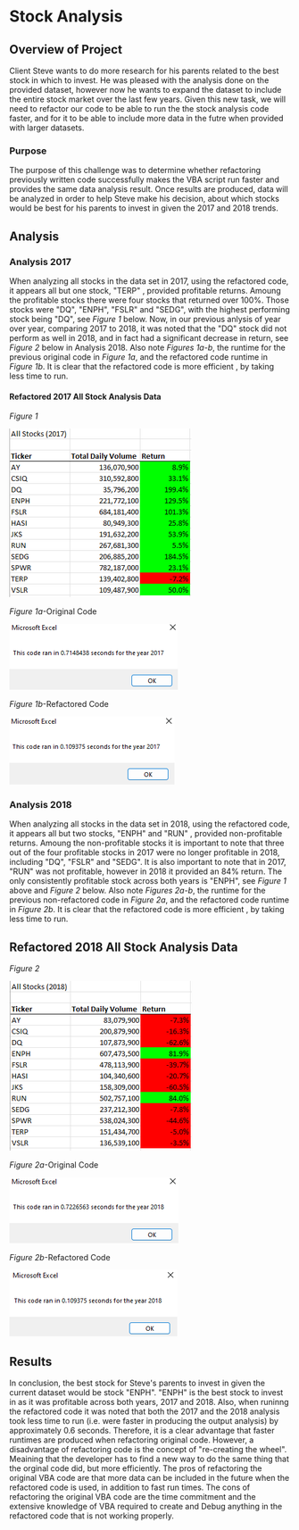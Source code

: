 # Stock Analysis

## Overview of Project
Client Steve wants to do more research for his parents related to the best stock in which to invest. He was pleased with the analysis done on the provided dataset, however now he wants to expand the dataset to include the entire stock market over the last few years. Given this new task, we will need to refactor our code to be able to run the the stock analysis code faster, and for it to be able to include more data in the futre when provided with larger datasets.

### Purpose 
 The purpose of this challenge was to determine whether refactoring previously written code successfully makes the VBA script run faster and provides the same data analysis result. Once results are produced, data will be analyzed in order to help Steve make his decision, about which stocks would be best for his parents to invest in given the 2017 and 2018 trends.

## Analysis

### Analysis 2017
When analyzing all stocks in the data set in 2017, using the refactored code, it appears all but one stock, "TERP" , provided profitable returns. Amoung the profitable stocks there were four stocks that returned over 100%. Those stocks were "DQ", "ENPH", "FSLR" and "SEDG", with the highest performing stock being "DQ", see *Figure 1* below. Now, in our previous anlysis of year over year, comparing 2017 to 2018, it was noted that the "DQ" stock did not perform as well in 2018, and in fact had a significant decrease in return, see *Figure 2* below in Analysis 2018. Also note *Figures 1a-b*, the runtime for the previous original code in *Figure 1a*, and the refactored code runtime in *Figure 1b*. It is clear that the refactored code is more efficient , by taking less time to run.

#### Refactored 2017 All Stock Analysis Data

*Figure 1* 

![VBA_Challenge_2017](https://github.com/maureengamache/Stock-Analysis/blob/main/VBA_Challenge_2017.png)

*Figure 1a*-Original Code

![VBA_Challenge_2017_Runtime_NonRefactored](https://github.com/maureengamache/Stock-Analysis/blob/main/VBA_Challenge_2017_Runtime_NonRefactored.png)

*Figure 1b*-Refactored Code

![VBA_Challenge_2017RuntimeRefactor](https://github.com/maureengamache/Stock-Analysis/blob/main/VBA_Challenge_2017RuntimeRefactor.png)



### Analysis 2018
 When analyzing all stocks in the data set in 2018, using the refactored code, it appears all but two stocks, "ENPH" and "RUN" , provided non-profitable returns. Amoung the non-profitable stocks it is important to note that three out of the four profitable stocks in 2017 were no longer profitable in 2018, including "DQ", "FSLR" and "SEDG". It is also important to note that  in 2017, "RUN" was not profitable, however in 2018 it provided an 84% return. The only consistently profitable stock across both years is "ENPH", see *Figure 1* above and *Figure 2* below. Also note *Figures 2a-b*, the runtime for the previous non-refactored code in *Figure 2a*, and the refactored code runtime in *Figure 2b*. It is clear that the refactored code is more efficient , by taking less time to run.

## Refactored 2018 All Stock Analysis Data

*Figure 2*

![VBA_Challenge_2018](https://github.com/maureengamache/Stock-Analysis/blob/main/VBA_Challenge_2018.png)

*Figure 2a*-Original Code

![VBA_Challenge_2018_Runtime_NonRefactored](https://github.com/maureengamache/Stock-Analysis/blob/main/VBA_Challenge_2018_Runtime_NonRefactored.png)

*Figure 2b*-Refactored Code

![VBA_Challenge_2018RuntimeRefactor](https://github.com/maureengamache/Stock-Analysis/blob/main/VBA_Challenge_2018RuntimeRefactor.png)
 

## Results
In conclusion, the best stock for Steve's parents to invest in given the current dataset would be stock "ENPH". "ENPH" is the best stock to invest in as it was profitable across both years, 2017 and 2018. Also, when runinng the refactored code it was noted that both the 2017 and the 2018 analysis took less time to run (i.e. were faster in producing the output analysis) by approximately 0.6 seconds. Therefore, it is a clear advantage that faster runtimes are produced when refactoring original code. However, a disadvantage of refactoring code is the concept of "re-creating the wheel". Meaining that the developer has to find a new way to do the same thing that the orginal code did, but more efficiently. The pros of refactoring the original VBA code are that more data can be included in the future when the refactored code is used, in addition to fast run times. The cons of refactoring the original VBA code are the time commitment and the extensive knowledge of VBA required to create and Debug anything in the refactored code that is not working properly.   


